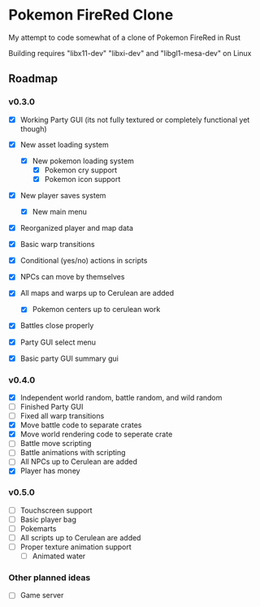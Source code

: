 # Pokemon FireRed Clone

My attempt to code somewhat of a clone of Pokemon FireRed in Rust

Building requires "libx11-dev" "libxi-dev" and "libgl1-mesa-dev" on Linux

## Roadmap

### v0.3.0

- [X] Working Party GUI (its not fully textured or completely functional yet though)
- [X] New asset loading system
    - [X] New pokemon loading system
         - [X] Pokemon cry support
         - [X] Pokemon icon support
- [X] New player saves system
    - [X] New main menu
- [X] Reorganized player and map data
- [X] Basic warp transitions
- [X] Conditional (yes/no) actions in scripts
- [X] NPCs can move by themselves
- [X] All maps and warps up to Cerulean are added
    - [X] Pokemon centers up to cerulean work
- [X] Battles close properly

- [X] Party GUI select menu
- [X] Basic party GUI summary gui

### v0.4.0

- [X] Independent world random, battle random, and wild random
- [ ] Finished Party GUI
- [ ] Fixed all warp transitions
- [X] Move battle code to separate crates
- [X] Move world rendering code to seperate crate
- [ ] Battle move scripting
- [ ] Battle animations with scripting
- [ ] All NPCs up to Cerulean are added
- [X] Player has money

### v0.5.0

- [ ] Touchscreen support
- [ ] Basic player bag
- [ ] Pokemarts
- [ ] All scripts up to Cerulean are added
- [ ] Proper texture animation support
    - [ ] Animated water

### Other planned ideas

 - [ ] Game server